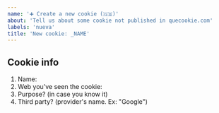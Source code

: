 ```yaml
---
name: '➕ Create a new cookie (🇬🇧)'
about: 'Tell us about some cookie not published in quecookie.com'
labels: 'nueva'
title: 'New cookie: _NAME'
---
```

<!-- PLEASE, give us all info available and
put the cookie's name in the issue's title (replace "_NAME")
-->

## Cookie info
1. Name: 
2. Web you've seen the cookie:
3. Purpose? (in case you know it)
4. Third party? (provider's name. Ex: "Google")
